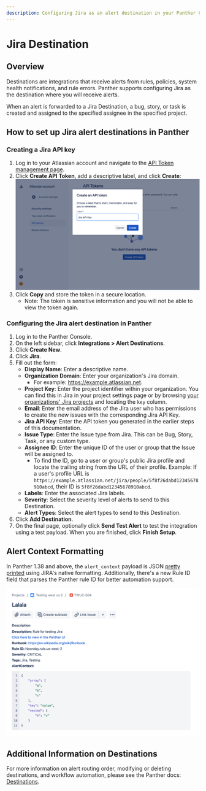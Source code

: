 ```yaml
---
description: Configuring Jira as an alert destination in your Panther Console
---
```


# Jira Destination

## Overview

Destinations are integrations that receive alerts from rules, policies, system health notifications, and rule errors. Panther supports configuring Jira as the destination where you will receive alerts.

When an alert is forwarded to a Jira Destination, a bug, story, or task is created and assigned to the specified assignee in the specified project.

## How to set up Jira alert destinations in Panther

### Creating a Jira API key

1. Log in to your Atlassian account and navigate to the [API Token management page](https://id.atlassian.com/manage/api-tokens).&#x20;
2. Click **Create API Token**, add a descriptive label, and click **Create**:\
   ![](<../../../.gitbook/assets/jira-key1 (2).png>)
3. Click **Copy** and store the token in a secure location.
   * Note: The token is sensitive information and you will not be able to view the token again.

### Configuring the Jira alert destination in Panther

1. Log in to the Panther Console.
2. On the left sidebar, click **Integrations > Alert Destinations**.
3. Click **Create New**.
4. Click **Jira**.
5. Fill out the form:
   * **Display Name**: Enter a descriptive name.
   * **Organization Domain**: Enter your organization's Jira domain.&#x20;
     * For example: https://example.atlassian.net.
   * **Project Key**: Enter the project identifier within your organization. You can find this in Jira in your project settings page or by browsing [your organizations' Jira projects](https://example.atlassian.net/projects) and locating the `key` column.
   * **Email**: Enter the email address of the Jira user who has permissions to create the new issues with the corresponding Jira API Key.
   * **Jira API Key**: Enter the API token you generated in the earlier steps of this documentation.
   * **Issue Type**: Enter the Issue type from Jira. This can be Bug, Story, Task, or any custom type.
   * **Assignee ID**: Enter the unique ID of the user or group that the Issue will be assigned to.
     * To find the ID, go to a user or group's public Jira profile and locate the trailing string from the URL of their profile. Example: If a user's profile URL is `https://example.atlassian.net/jira/people/5f8f26dabd12345678910abcd`, their ID is `5f8f26dabd12345678910abcd`.
   * **Labels**: Enter the associated Jira labels.
   * **Severity**: Select the severity level of alerts to send to this Destination.
   * **Alert Types**: Select the alert types to send to this Destination.
6. Click **Add Destination**.
7. On the final page, optionally click **Send Test Alert** to test the integration using a test payload. When you are finished, click **Finish Setup**.

## Alert Context Formatting

In Panther 1.38 and above, the `alert_context` payload is JSON [pretty printed](../help/glossary.md#pretty-print) using JIRA's native formatting. Additionally, there's a new Rule ID field that parses the Panther rule ID for better automation support.

![](<../.gitbook/assets/image (49).png>)

## Additional Information on Destinations

For more information on alert routing order, modifying or deleting destinations, and workflow automation, please see the Panther docs: [Destinations](https://docs.panther.com/destinations).
